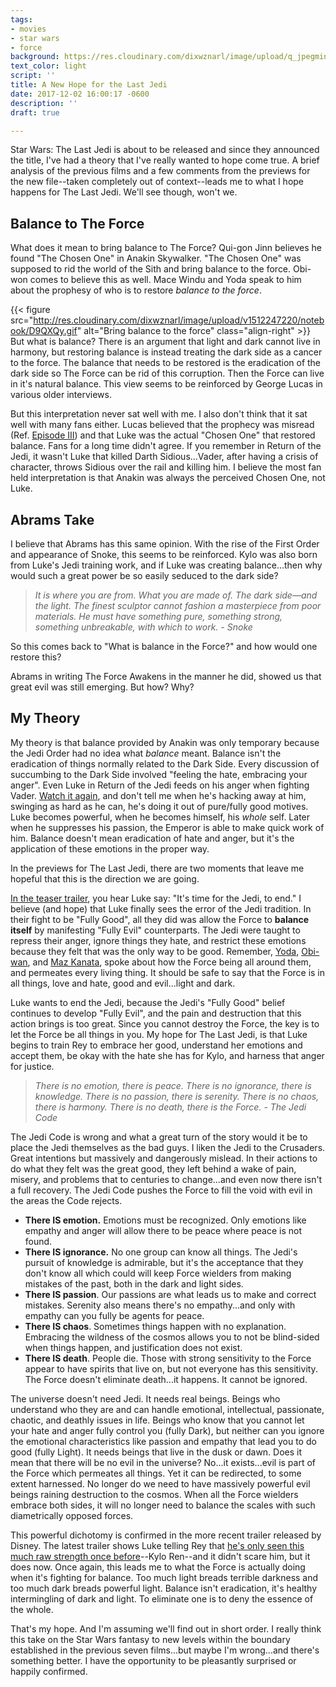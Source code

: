 ```yaml
---
tags:
- movies
- star wars
- force
background: https://res.cloudinary.com/dixwznarl/image/upload/q_jpegmini/notebook/star-wars-last-jedi-main.jpg
text_color: light
script: ''
title: A New Hope for the Last Jedi
date: 2017-12-02 16:00:17 -0600
description: ''
draft: true

---
```

Star Wars: The Last Jedi is about to be released and since they announced the title, I've had a theory that I've really wanted to hope come true.  A brief analysis of the previous films and a few comments from the previews for the new file--taken completely out of context--leads me to what I hope happens for The Last Jedi.  We'll see though, won't we.

## Balance to The Force

What does it mean to bring balance to The Force?  Qui-gon Jinn believes he found "The Chosen One" in Anakin Skywalker.  "The Chosen One" was supposed to rid the world of the Sith and bring balance to the force.  Obi-won comes to believe this as well.  Mace Windu and Yoda speak to him about the prophesy of who is to restore _balance to the force_.

{{< figure src="http://res.cloudinary.com/dixwznarl/image/upload/v1512247220/notebook/D9QXQy.gif" alt="Bring balance to the force" class="align-right" >}}
But what is balance?  There is an argument that light and dark cannot live in harmony, but restoring balance is instead treating the dark side as a cancer to the force.  The balance that needs to be restored is the eradication of the dark side so The Force can be rid of this corruption.  Then the Force can live in it's natural balance.  This view seems to be reinforced by George Lucas in various older interviews.

But this interpretation never sat well with me.  I also don't think that it sat well with many fans either.  Lucas believed that the prophecy was misread (Ref. [Episode III](https://www.youtube.com/watch?v=r360LybT4Ec)) and that Luke was the actual "Chosen One" that restored balance.  Fans for a long time didn't agree.  If you remember in Return of the Jedi, it wasn't Luke that killed Darth Sidious...Vader, after having a crisis of character, throws Sidious over the rail and killing him.  I believe the most fan held interpretation is that Anakin was always the perceived Chosen One, not Luke.

## Abrams Take

I believe that Abrams has this same opinion.  With the rise of the First Order and appearance of Snoke, this seems to be reinforced.  Kylo was also born from Luke's Jedi training work, and if Luke was creating balance...then why would such a great power be so easily seduced to the dark side?

> _It  is where you are from. What you are made of. The dark side—and the  light. The finest sculptor cannot fashion a masterpiece from poor  materials. He must have something pure, something strong, something  unbreakable, with which to work._
> <cite>- Snoke</cite>

So this comes back to "What is balance in the Force?" and how would one restore this?

Abrams in writing The Force Awakens in the manner he did, showed us that great evil was still emerging. But how? Why?

## My Theory

My theory is that balance provided by Anakin was only temporary because the Jedi Order had no idea what _balance_ meant.  Balance isn't the eradication of things normally related to the Dark Side.  Every discussion of succumbing to the Dark Side involved "feeling the hate, embracing your anger".  Even Luke in Return of the Jedi feeds on his anger when fighting Vader.  [Watch it again](https://youtu.be/U1MnMA0TzGI?t=3m56s "Luke Fights Vader"), and don't tell me when he's hacking away at him, swinging as hard as he can, he's doing it out of pure/fully good motives.  Luke becomes powerful, when he becomes himself, his _whole_ self.  Later when he suppresses his passion, the Emperor is able to make quick work of him.  Balance doesn't mean eradication of hate and anger, but it's the application of these emotions in the proper way.

In the previews for The Last Jedi, there are two moments that leave me hopeful that this is the direction we are going.

[In the teaser trailer](https://youtu.be/zB4I68XVPzQ?t=1m27s), you hear Luke say: "It's time for the Jedi, to end." I believe (and hope) that Luke finally sees the error of the Jedi tradition.  In their fight to be "Fully Good", all they did was allow the Force to **balance itself** by manifesting "Fully Evil" counterparts.  The Jedi were taught to repress their anger, ignore things they hate, and restrict these emotions because they felt that was the only way to be good.  Remember, [Yoda](https://youtu.be/HMUKGTkiWik?t=22s), [Obi-wan](https://youtu.be/RroB_8Lhogs), and [Maz Kanata](https://youtu.be/3Mrw6l9YiB0?t=53s), spoke about how the Force being all around them, and permeates every living thing.  It should be safe to say that the Force is in all things, love and hate, good and evil...light and dark.

Luke wants to end the Jedi, because the Jedi's "Fully Good" belief continues to develop "Fully Evil", and the pain and destruction that this action brings is too great. Since you cannot destroy the Force, the key is to let the Force be all things in you.  My hope for The Last Jedi, is that Luke begins to train Rey to embrace her good, understand her emotions and accept them, be okay with the hate she has for Kylo, and harness that anger for justice.

> _There is no emotion, there is peace.
> There is no ignorance, there is knowledge.
> There is no passion, there is serenity.
> There is no chaos, there is harmony.
> There is no death, there is the Force._
> <cite>- The Jedi Code</cite>

The Jedi Code is wrong and what a great turn of the story would it be to place the Jedi themselves as the bad guys.  I liken the Jedi to the Crusaders.  Great intentions but massively and dangerously mislead.  In their actions to do what they felt was the great good, they left behind a wake of pain, misery, and problems that to centuries to change...and even now there isn't a full recovery.  The Jedi Code pushes the Force to fill the void with evil in the areas the Code rejects.

* **There IS emotion.**  Emotions must be recognized. Only emotions like empathy and anger will allow there to be peace where peace is not found.
* **There IS ignorance.**  No one group can know all things.  The Jedi's pursuit of knowledge is admirable, but it's the acceptance that they don't know all which could will keep Force wielders from making mistakes of the past, both in the dark and light sides.
* **There IS passion**.  Our passions are what leads us to make and correct mistakes. Serenity also means there's no empathy...and only with empathy can you fully be agents for peace.
* **There IS chaos**. Sometimes things happen with no explanation. Embracing the wildness of the cosmos allows you to not be blind-sided when things happen, and justification does not exist.
* **There IS death**.  People die.  Those with strong sensitivity to the Force appear to have spirits that live on, but not everyone has this sensitivity.  The Force doesn't eliminate death...it happens.  It cannot be ignored.

The universe doesn't need Jedi.  It needs real beings.  Beings who understand who they are and can handle emotional, intellectual, passionate, chaotic, and deathly issues in life.  Beings who know that you cannot let your hate and anger fully control you (fully Dark), but neither can you ignore the emotional characteristics like passion and empathy that lead you to do good (fully Light).  It needs beings that live in the dusk or dawn.  Does it mean that there will be no evil in the universe? No...it exists...evil is part of the Force which permeates all things.  Yet it can be redirected, to some extent harnessed.  No longer do we need to have massively powerful evil beings raining destruction to the cosmos.  When all the Force wielders embrace both sides, it will no longer need to balance the scales with such diametrically opposed forces.

This powerful dichotomy is confirmed in the more recent trailer released by Disney.  The latest trailer shows Luke telling Rey that [he's only seen this much raw strength once before](https://youtu.be/Q0CbN8sfihY?t=47s)--Kylo Ren--and it didn't scare him, but it does now.  Once again, this leads me to what the Force is actually doing when it's fighting for balance.  Too much light breads terrible darkness and too much dark breads powerful light.  Balance isn't eradication, it's healthy intermingling of dark and light.  To eliminate one is to deny the essence of the whole.

That's my hope.  And I'm assuming we'll find out in short order.  I really think this take on the Star Wars fantasy to new levels within the boundary established in the previous seven films...but maybe I'm wrong...and there's something better.  I have the opportunity to be pleasantly surprised or happily confirmed.